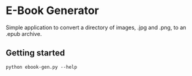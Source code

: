 # E-Book Generator

Simple application to convert a directory of images, .jpg and .png, to an .epub archive.

## Getting started

```
python ebook-gen.py --help
```
